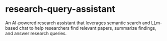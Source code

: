 # research-query-assistant
An AI-powered research assistant that leverages semantic search and LLm-based chat to help researchers find relevant papers, summarize findings, and answer research queries.

